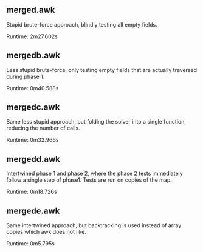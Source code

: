 ## merged.awk
Stupid brute-force approach, blindly testing all empty fields.

Runtime: 2m27.602s
## mergedb.awk
Less stupid brute-force, only testing empty fields that are actually traversed during phase 1.

Runtime: 0m40.588s
## mergedc.awk
Same less stupid approach, but folding the solver into a single function, reducing the number of calls.

Runtime: 0m32.966s
## mergedd.awk
Intertwined phase 1 and phase 2, where the phase 2 tests immediately follow a single step of phase1. Tests are run on copies of the map.

Runtime: 0m18.726s
## mergede.awk
Same intertwined approach, but backtracking is used instead of array copies which awk does not like.

Runtime: 0m5.795s
